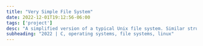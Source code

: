 ```yaml
---
title: "Very Simple File System"
date: 2022-12-01T19:12:56-06:00
tags: ['project']
desc: "A simplified version of a typical Unix file system. Similar structure, access methods, and policies found in modern file systems."
subheading: "2022 | C, operating systems, file systems, linux"
---
```


